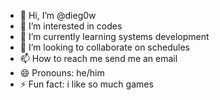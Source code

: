 - 👋 Hi, I’m @dieg0w
- 👀 I’m interested in codes
- 🌱 I’m currently learning systems development
- 💞️ I’m looking to collaborate on schedules
- 📫 How to reach me send me an email
- 😄 Pronouns: he/him
- ⚡ Fun fact: i like so much games

<!---
dieg0w/dieg0w is a ✨ special ✨ repository because its `README.md` (this file) appears on your GitHub profile.
You can click the Preview link to take a look at your changes.
--->
